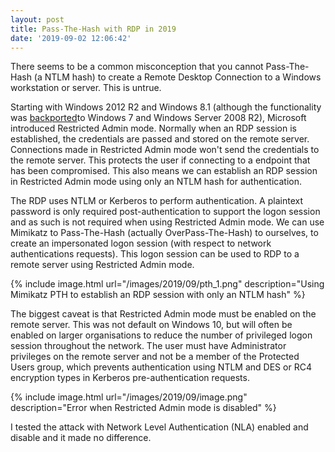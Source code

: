 ```yaml
---
layout: post
title: Pass-The-Hash with RDP in 2019
date: '2019-09-02 12:06:42'
---
```


There seems to be a common misconception that you cannot Pass-The-Hash (a NTLM hash) to create a Remote Desktop Connection to a Windows workstation or server. This is untrue.

Starting with Windows 2012 R2 and Windows 8.1 (although the functionality was [backported](https://support.microsoft.com/en-us/help/2984976/rdp-8-0-update-for-restricted-administration-on-windows-7-or-windows-s)to Windows 7 and Windows Server 2008 R2), Microsoft introduced Restricted Admin mode. Normally when an RDP session is established, the credentials are passed and stored on the remote server. Connections made in Restricted Admin mode won't send the credentials to the remote server. This protects the user if connecting to a endpoint that has been compromised. This also means we can establish an RDP session in Restricted Admin mode using only an NTLM hash for authentication.

The RDP uses NTLM or Kerberos to perform authentication. A plaintext password is only required post-authentication to support the logon session and as such is not required when using Restricted Admin mode. We can use Mimikatz to Pass-The-Hash (actually OverPass-The-Hash) to ourselves, to create an impersonated logon session (with respect to network authentications requests). This logon session can be used to RDP to a remote server using Restricted Admin mode.

{% include image.html url="/images/2019/09/pth_1.png" description="Using Mimikatz PTH to establish an RDP session with only an NTLM hash" %}

The biggest caveat is that Restricted Admin mode must be enabled on the remote server. This was not default on Windows 10, but will often be enabled on larger organisations to reduce the number of privileged logon session throughout the network. The user must have Administrator privileges on the remote server and not be a member of the Protected Users group, which prevents authentication using NTLM and DES or RC4 encryption types in Kerberos pre-authentication requests.

{% include image.html url="/images/2019/09/image.png" description="Error when Restricted Admin mode is disabled" %}

I tested the attack with Network Level Authentication (NLA) enabled and disable and it made no difference.

